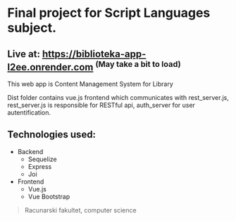 # Final project for Script Languages subject.

## Live at: https://biblioteka-app-l2ee.onrender.com <sup>(May take a bit to load)</sup>

This web app is Content Management System for Library

Dist folder contains vue.js frontend which communicates with rest_server.js, rest_server.js is responsible for RESTful api, auth_server for user autentification.

## Technologies used:
- Backend
  - Sequelize
  - Express
  - Joi
- Frontend
  - Vue.js
  - Vue Bootstrap

> Racunarski fakultet, computer science
